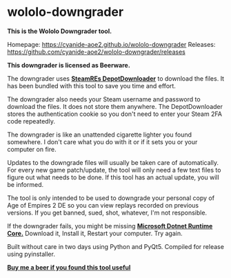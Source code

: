 # wololo-downgrader

**This is the Wololo Downgrader tool.**

 Homepage: https://cyanide-aoe2.github.io/wololo-downgrader
 Releases: https://github.com/cyanide-aoe2/wololo-downgrader/releases


<b>This downgrader is licensed as Beerware.</b>

The downgrader uses <a href="https://github.com/SteamRE/DepotDownloader"><b>SteamREs 
DepotDownloader</b></a> to download the files. It has been bundled with this tool to save you time
 and effort.
 
The downgrader also needs your Steam username and password to download the files. 
It does not store them anywhere. The DepotDownloader stores the authentication cookie so you 
don't need to enter your Steam 2FA code repeatedly.

The downgrader is like an unattended cigarette lighter you found somewhere. I don't care what you do with it or if it sets you or 
your computer on fire.

Updates to the downgrade files will usually be taken care of automatically. For every new game patch/update, the tool will only need a few text files to figure out what needs to be done. If this tool has an actual update, you will be informed.

The tool is only intended to be used to downgrade your personal copy of Age of Empires 2 DE so you can view replays recorded on previous versions. If you get banned, sued, shot, whatever, I'm not responsible.

If the downgrader fails, you might be missing <a href="https://dotnet.microsoft.com/download/dotnet-core/current/runtime"><b>Microsoft Dotnet Runtime Core.</b></a> Download it, Install it, Restart your computer. Try again.

Built without care in two days using Python and PyQt5. Compiled for release using pyinstaller.

<a href="https://www.buymeacoffee.com/cyanide"><b>Buy me a beer if you found this tool useful</b></a>
